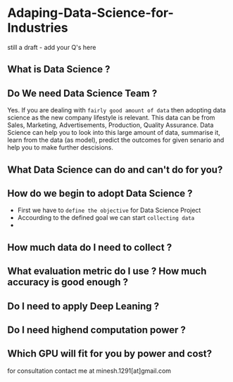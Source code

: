 # Adaping-Data-Science-for-Industries
still a draft - add your Q's here

What is Data Science ?
-

Do We need Data Science Team ?
-
Yes. If you are dealing with `fairly good amount of data` then adopting data science as the new company lifestyle is relevant.
This data can be from Sales, Marketing, Advertisements, Production, Quality Assurance. Data Science can help you to look into this large amount of data, summarise it, learn from the data (as model), predict the outcomes for given senario and help you to make further descisions.

What Data Science can do and can't do for you?
-


How do we begin to adopt Data Science ?
- 
- First we have to `define the objective` for Data Science Project
- Accourding to the defined goal we can start `collecting data`
- 

How much data do I need to collect ?
-

What evaluation metric do I use ? How much accuracy is good enough ?
-

Do I need to apply Deep Leaning ?
-

Do I need highend computation power ?
-

Which GPU will fit for you by power and cost?
-


for consultation contact me at minesh.1291[at]gmail.com
